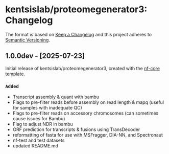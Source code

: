 # kentsislab/proteomegenerator3: Changelog

The format is based on [Keep a Changelog](https://keepachangelog.com/en/1.0.0/)
and this project adheres to [Semantic Versioning](https://semver.org/spec/v2.0.0.html).

## 1.0.0dev - [2025-07-23]

Initial release of kentsislab/proteomegenerator3, created with the [nf-core](https://nf-co.re/) template.

### `Added`

- Transcript assembly & quant with bambu
- Flags to pre-filter reads before assembly on read length & mapq (useful for samples with inadequate QC)
- Flags to pre-filter reads on accessory chromosomes (can sometimes cause issues for Bambu)
- Flag to adjust NDR in bambu
- ORF prediction for transcripts & fusions using TransDecoder
- reformatting of fasta for use with MSFragger, DIA-NN, and Spectronaut
- nf-test and test datasets
- updated README.md
